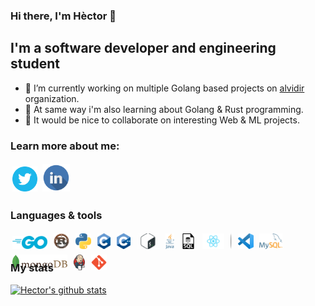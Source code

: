 ### Hi there, I'm Hèctor 👋

## I'm a software developer and engineering student

- 🔭 I’m currently working on multiple Golang based projects on [alvidir](https://github.com/alvidir) organization.
- 🌱 At same way i'm also learning about Golang & Rust programming.
- 👯 It would be nice to collaborate on interesting Web & ML projects.


### Learn more about me:

[<img alt="Hèctor's Twitter" src="https://raw.githubusercontent.com/HectorMRC/HectorMRC/master/img/twitter.webp" height="40" style="padding: 2.5px"/>](https://twitter.com/ranyufo)
[<img alt="Hèctor's Linkedin" src="https://raw.githubusercontent.com/HectorMRC/HectorMRC/master/img/linkedin.png" height="44" style="padding: 2.5px"/>](https://linkedin.com/in/hectormrc/)

### Languages & tools

<div style="height: 25px;">
    <img alt="Golang" src="https://raw.githubusercontent.com/HectorMRC/HectorMRC/master/img/golang.png" height="21" style="margin: 3px"/>
    <img alt="Rust" src="https://raw.githubusercontent.com/HectorMRC/HectorMRC/master/img/rust.png" height="25" style="margin: 3px"/>
    <img alt="Python" src="https://raw.githubusercontent.com/HectorMRC/HectorMRC/master/img/python.png" height="25" style="margin: 3px"/>
    <img alt="C" src="https://raw.githubusercontent.com/HectorMRC/HectorMRC/master/img/c.png" height="25" style="margin: 3px"/>
    <img alt="C++" src="https://raw.githubusercontent.com/HectorMRC/HectorMRC/master/img/cpp.png" height="25" style="margin: 3px"/>
    <img alt="Bash" src="https://raw.githubusercontent.com/HectorMRC/HectorMRC/master/img/bash.png" height="25" style="margin: 3px"/>
    <img alt="Java" src="https://raw.githubusercontent.com/HectorMRC/HectorMRC/master/img/java.png" height="25" style="margin: 3px"/>
    <img alt="SQL" src="https://raw.githubusercontent.com/HectorMRC/HectorMRC/master/img/sql.png" height="25" style="margin: 3px"/>
    <img alt="React" src="https://raw.githubusercontent.com/HectorMRC/HectorMRC/master/img/react.png" height="25" style="margin: 3px"/>
    <img src="https://raw.githubusercontent.com/HectorMRC/HectorMRC/master/img/separator.png" height="25" style="margin: 3px"/>
    <img alt="Visual Studio Code" src="https://raw.githubusercontent.com/HectorMRC/HectorMRC/master/img/vscode.png" height="25" style="margin: 3px"/>
    <img alt="MySql" src="https://raw.githubusercontent.com/HectorMRC/HectorMRC/master/img/mysql.png" height="25" style="margin: 3px"/>
    <img alt="MongoDB" src="https://raw.githubusercontent.com/HectorMRC/HectorMRC/master/img/mongodb.png" height="25" style="margin: 3px"/>
    <img alt="Jenkins" src="https://raw.githubusercontent.com/HectorMRC/HectorMRC/master/img/jenkins.png" height="25" style="margin: 3px"/>
    <img alt="Git" src="https://raw.githubusercontent.com/HectorMRC/HectorMRC/master/img/git.png" height="25" style="margin: 3px"/>
</div>

### My stats

[![Hector's github stats](https://github-readme-stats.vercel.app/api?username=HectorMRC&theme=dracula)](https://github.com/anuraghazra/github-readme-stats)